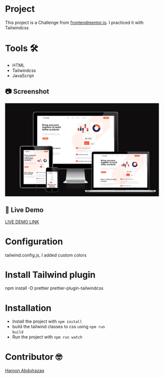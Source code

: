# Project
This project is a Challenge from [frontendmentor.io](https://www.frontendmentor.io/challenges/manage-landing-page-SLXqC6P5). I practiced it with Tailwindcss 

# Tools :hammer_and_wrench:
- HTML
- Tailwindcss
- JavaScript

## :camera: Screenshot 
![screenshot](/img/manage-screenshot-responsiveness.png?raw=true)

## :rocket: Live Demo
[LIVE DEMO LINK](https://haroonabdulrazaq.github.io/manage-landing-tailwind/)

# Configuration
tailwind.config.js, I added custom colors

# Install Tailwind plugin
npm install -D prettier prettier-plugin-tailwindcss

# Installation
- Install the project with <code>npm install</code>
- build the tailwind classes to css using <code>npm run build</code>
- Run the project with <code>npm run watch</code>

# Contributor  :nerd_face:
[Haroon Abdulrazaq](http://haroonabdulrazaq.tech/)